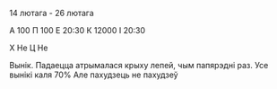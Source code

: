 14 лютага - 26 лютага

А 100
П 100
Е 20:30 
К 12000
І 20:30 

Х Не
Ц Не

Вынік. Падаецца атрымалася крыху лепей, чым папярэдні раз. Усе вынікі каля 70% 
Але пахудзець не пахудзеў
